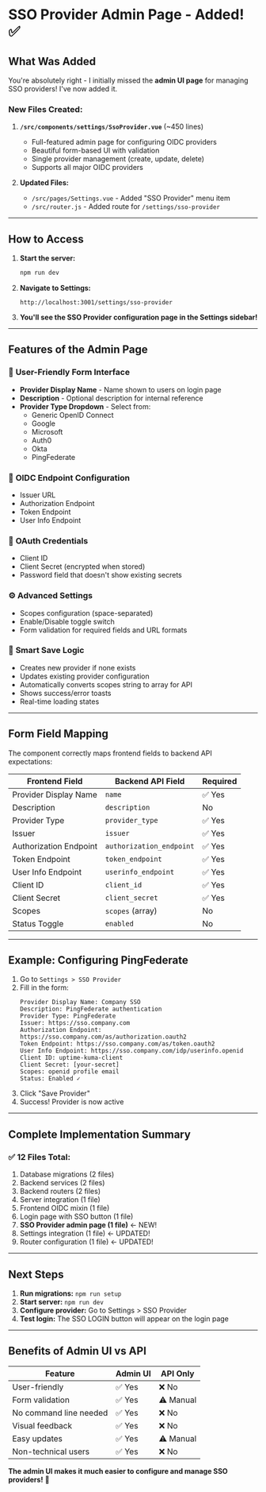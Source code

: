 # SSO Provider Admin Page - Added! ✅

## What Was Added

You're absolutely right - I initially missed the **admin UI page** for managing SSO providers! I've now added it.

### New Files Created:

1. **`/src/components/settings/SsoProvider.vue`** (~450 lines)
   - Full-featured admin page for configuring OIDC providers
   - Beautiful form-based UI with validation
   - Single provider management (create, update, delete)
   - Supports all major OIDC providers

2. **Updated Files:**
   - `/src/pages/Settings.vue` - Added "SSO Provider" menu item
   - `/src/router.js` - Added route for `/settings/sso-provider`

---

## How to Access

1. **Start the server:**
   ```bash
   npm run dev
   ```

2. **Navigate to Settings:**
   ```
   http://localhost:3001/settings/sso-provider
   ```

3. **You'll see the SSO Provider configuration page in the Settings sidebar!**

---

## Features of the Admin Page

### 🎨 **User-Friendly Form Interface**
- **Provider Display Name** - Name shown to users on login page
- **Description** - Optional description for internal reference
- **Provider Type Dropdown** - Select from:
  - Generic OpenID Connect
  - Google
  - Microsoft
  - Auth0
  - Okta
  - PingFederate

### 🔧 **OIDC Endpoint Configuration**
- Issuer URL
- Authorization Endpoint
- Token Endpoint
- User Info Endpoint

### 🔐 **OAuth Credentials**
- Client ID
- Client Secret (encrypted when stored)
- Password field that doesn't show existing secrets

### ⚙️ **Advanced Settings**
- Scopes configuration (space-separated)
- Enable/Disable toggle switch
- Form validation for required fields and URL formats

### 💾 **Smart Save Logic**
- Creates new provider if none exists
- Updates existing provider configuration
- Automatically converts scopes string to array for API
- Shows success/error toasts
- Real-time loading states

---

## Form Field Mapping

The component correctly maps frontend fields to backend API expectations:

| **Frontend Field**      | **Backend API Field**        | **Required** |
|------------------------|------------------------------|--------------|
| Provider Display Name  | `name`                       | ✅ Yes       |
| Description            | `description`                | No           |
| Provider Type          | `provider_type`              | ✅ Yes       |
| Issuer                 | `issuer`                     | ✅ Yes       |
| Authorization Endpoint | `authorization_endpoint`     | ✅ Yes       |
| Token Endpoint         | `token_endpoint`             | ✅ Yes       |
| User Info Endpoint     | `userinfo_endpoint`          | ✅ Yes       |
| Client ID              | `client_id`                  | ✅ Yes       |
| Client Secret          | `client_secret`              | ✅ Yes       |
| Scopes                 | `scopes` (array)             | No           |
| Status Toggle          | `enabled`                    | No           |

---

## Example: Configuring PingFederate

1. Go to `Settings > SSO Provider`
2. Fill in the form:
   ```
   Provider Display Name: Company SSO
   Description: PingFederate authentication
   Provider Type: PingFederate
   Issuer: https://sso.company.com
   Authorization Endpoint: https://sso.company.com/as/authorization.oauth2
   Token Endpoint: https://sso.company.com/as/token.oauth2
   User Info Endpoint: https://sso.company.com/idp/userinfo.openid
   Client ID: uptime-kuma-client
   Client Secret: [your-secret]
   Scopes: openid profile email
   Status: Enabled ✓
   ```
3. Click "Save Provider"
4. Success! Provider is now active

---

## Complete Implementation Summary

### ✅ **12 Files Total:**

1. Database migrations (2 files)
2. Backend services (2 files)
3. Backend routers (2 files)
4. Server integration (1 file)
5. Frontend OIDC mixin (1 file)
6. Login page with SSO button (1 file)
7. **SSO Provider admin page (1 file)** ← NEW!
8. Settings integration (1 file) ← UPDATED!
9. Router configuration (1 file) ← UPDATED!

---

## Next Steps

1. **Run migrations:** `npm run setup`
2. **Start server:** `npm run dev`
3. **Configure provider:** Go to Settings > SSO Provider
4. **Test login:** The SSO LOGIN button will appear on the login page

---

## Benefits of Admin UI vs API

| **Feature**               | **Admin UI** | **API Only** |
|--------------------------|--------------|--------------|
| User-friendly            | ✅ Yes       | ❌ No        |
| Form validation          | ✅ Yes       | ⚠️ Manual    |
| No command line needed   | ✅ Yes       | ❌ No        |
| Visual feedback          | ✅ Yes       | ❌ No        |
| Easy updates             | ✅ Yes       | ⚠️ Manual    |
| Non-technical users      | ✅ Yes       | ❌ No        |

**The admin UI makes it much easier to configure and manage SSO providers!** 🎉
